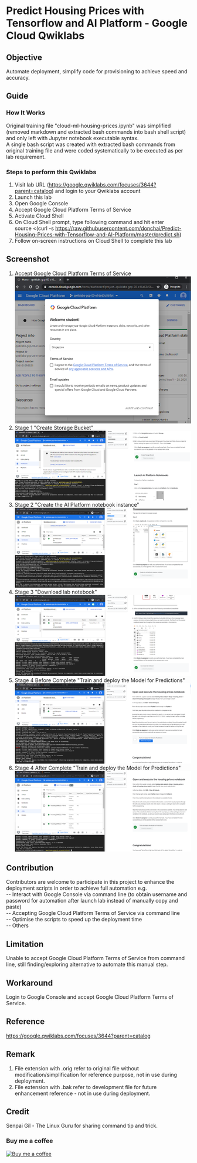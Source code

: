 # Predict Housing Prices with Tensorflow and AI Platform - Google Cloud Qwiklabs

## Objective

Automate deployment, simplify code for provisioning to achieve speed and accuracy.

## Guide

### How It Works
Original training file "cloud-ml-housing-prices.ipynb" was simplified (removed markdown and extracted bash commands into bash shell script) and only left with Jupyter notebook executable syntax.  
A single bash script was created with extracted bash commands from original training file and were coded systematically to be executed as per lab requirement.

### Steps to perform this Qwiklabs
1. Visit lab URL (https://google.qwiklabs.com/focuses/3644?parent=catalog) and login to your Qwiklabs account
2. Launch this lab
3. Open Google Console
4. Accept Google Cloud Platform Terms of Service
5. Activate Cloud Shell
6. On Cloud Shell prompt, type following command and hit enter  
source <(curl -s https://raw.githubusercontent.com/donchai/Predict-Housing-Prices-with-Tensorflow-and-AI-Platform/master/predict.sh)
7. Follow on-screen instructions on Cloud Shell to complete this lab

## Screenshot
1. Accept Google Cloud Platform Terms of Service  
![alt text](https://github.com/donchai/Predict-Housing-Prices-with-Tensorflow-and-AI-Platform/blob/master/screenshots/tnc.png?raw=true) 
2. Stage 1 "Create Storage Bucket"  
![alt text](https://github.com/donchai/Predict-Housing-Prices-with-Tensorflow-and-AI-Platform/blob/master/screenshots/step1.png?raw=true) 
3. Stage 2 "Create the AI Platform notebook instance"
![alt text](https://github.com/donchai/Predict-Housing-Prices-with-Tensorflow-and-AI-Platform/blob/master/screenshots/step2.png?raw=true) 
4. Stage 3 "Download lab notebook"
![alt text](https://github.com/donchai/Predict-Housing-Prices-with-Tensorflow-and-AI-Platform/blob/master/screenshots/step3.png?raw=true) 
5. Stage 4 Before Complete "Train and deploy the Model for Predictions"
![alt text](https://github.com/donchai/Predict-Housing-Prices-with-Tensorflow-and-AI-Platform/blob/master/screenshots/step4-beforecomplete.png?raw=true) 
6. Stage 4 After Complete "Train and deploy the Model for Predictions"
![alt text](https://github.com/donchai/Predict-Housing-Prices-with-Tensorflow-and-AI-Platform/blob/master/screenshots/step4-aftercomplete.png?raw=true) 

## Contribution
Contributors are welcome to participate in this project to enhance the deployment scripts in order to achieve full automation e.g.   
  -- Interact with Google Console via command line (to obtain username and password for automation after launch lab instead of manually copy and paste)   
  -- Accepting Google Cloud Platform Terms of Service via command line   
  -- Optimise the scripts to speed up the deployment time   
  -- Others

## Limitation
Unable to accept Google Cloud Platform Terms of Service from command line, still finding/exploring alternative to automate this manual step.

## Workaround
Login to Google Console and accept Google Cloud Platform Terms of Service.

## Reference 
https://google.qwiklabs.com/focuses/3644?parent=catalog

## Remark
1. File extension with .orig refer to original file without modification/simplification for reference purpose, not in use during deployment. 
2. File extension with .bak refer to development file for future enhancement reference - not in use during deployment.

## Credit
Senpai Gil - The Linux Guru for sharing command tip and trick.

### Buy me a coffee
[![Buy me a coffee](https://user-images.githubusercontent.com/6828772/114560921-b37d5280-9c9f-11eb-9746-64f01b0d67e9.png)](https://www.buymeacoffee.com/donchai)

